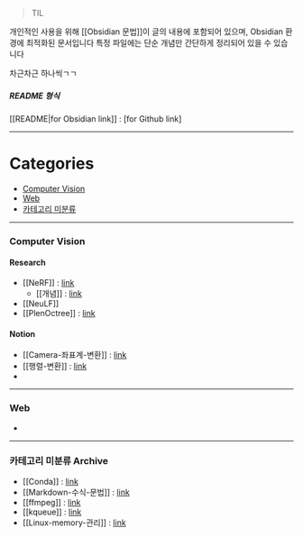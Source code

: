 >TIL

개인적인 사용을 위해 [[Obsidian 문법]]이 글의 내용에 포함되어 있으며, Obsidian 환경에 최적화된 문서입니다
특정 파일에는 단순 개념만 간단하게 정리되어 있을 수 있습니다

차근차근 하나씩ㄱㄱ
##### README 형식
[[README|for Obsidian link]] : [for Github link]

---
# Categories
- [Computer Vision](#Computer-Vision)
- [Web](#Web)
- [카테고리 미분류](#카테고리-미분류-Archive)

---
### Computer Vision
#### Research
- [[NeRF]] : [link](Computer-Vision/NeRF.md)
	- [[<NeRF>개념]] : [link](Computer-Vision/<NeRF>개념.md)
- [[NeuLF]]
- [[PlenOctree]] : [link](Computer-Vision/PlenOctree.md)
#### Notion
- [[Camera-좌표계-변환]] : [link](Computer-Vision/Camera-좌표계-변환.md)
- [[행렬-변환]] : [link](Computer-Vision/행렬-변환.md)
- 

---
### Web
- 

---
### 카테고리 미분류 Archive
- [[Conda]] : [link](Archive/Conda.md)
- [[Markdown-수식-문법]] : [link](Archive/Markdown-수식-문법.md)
- [[ffmpeg]] : [link](Archive/ffmpeg.md)
- [[kqueue]] : [link](Archive/kqueue.md)
- [[Linux-memory-관리]] : [link](Archive/Linux-memory-관리.md)